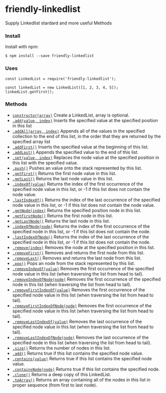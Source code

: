 # friendly-linkedlist
Supply Linkedlist stardard and more useful Methods

### Install
Install with npm:

`$ npm install --save friendly-linkedlist`


### Uses

```angular2html
const LinkedList = require('friendly-linkedlist');

const linkedList = new LinkedList([1, 2, 3, 4, 5]);
linkedList.getFirst();
```


### Methods
*   [`constructor(array)`](#constructor) Create a LinkedList, array is optional.
*   [`.add(value, index)`](#add) Inserts the specified value at the specified position in this list
*   [`.addAll(array, index)`](#addAll) Appends all of the values in the specified collection to the end of this list, in the order that they are returned by the specified array list
*   [`.addFirst()`](#addFirst) Inserts the specified value at the beginning of this list.
*   [`.addLast()`](#addLast) Appends the specified value to the end of this list.
*   [`.set(value, index)`](#set) Replaces the node value at the specified position in this list with the specified value.
*   [`.push()`](#push) Pushes an value onto the stack represented by this list.
*   [`.getFirst()`](#getFirst) Returns the first node value in this list.
*   [`.getLast()`](#getLast) Returns the last node value in this list.
*   [`.indexOf(value)`](#indexOf) Returns the index of the first occurrence of the specified node value in this list, or -1 if this list does not contain the node value.
*   [`.lastIndexOf()`](#lastIndexOf) Returns the index of the last occurrence of the specified node value in this list, or -1 if this list does not contain the node value.
*   [`.getNode(index)`](#getNode) Returns the specified position node in this list.
*   [`.getFirstNode()`](#getFirstNode) Returns the first node in this list.
*   [`.getLastNode()`](#getLastNode) Returns the last node in this list.
*   [`.indexOfNode(node)`](#indexOfNode) Returns the index of the first occurrence of the specified node in this list, or -1 if this list does not contain the node.
*   [`.lastIndexOfNode()`](#lastIndexOfNode) Returns the index of the last occurrence of the specified node in this list, or -1 if this list does not contain the node.
*   [`.remove(index)`](#remove) Removes the node at the specified position in this list.
*   [`.removeFirst()`](#removeFirst) Removes and returns the first node from this list.
*   [`.removeLast()`](#removeLast) Removes and returns the last node from this list.
*   [`.pop()`](#pop) Pops an node from the stack represented by this list.
*   [`.removeIndexOf(value)`](#removeIndexOf) Removes the first occurrence of the specified node value in this list (when traversing the list from head to tail).
*   [`.removeIndexOfNode(node)`](#removeIndexOfNode) Removes the first occurrence of the specified node in this list (when traversing the list from head to tail).
*   [`.removeFirstIndexOf(value)`](#removeFirstIndexOf) Removes the first occurrence of the specified node value in this list (when traversing the list from head to tail).
*   [`.removeFirstIndexOfNode(node)`](#removeFirstIndexOfNode) Removes the first occurrence of the specified node value in this list (when traversing the list from head to tail).
*   [`.removeLastIndexOf(value)`](#removeLastIndexOf) Removes the last occurrence of the specified node value in this list (when traversing the list from head to tail).
*   [`.removeLastIndexOfNode(node)`](#removeLastIndexOfNode) Removes the last occurrence of the specified node in this list (when traversing the list from head to tail).
*   [`.size()`](#size) Returns the number of nodes in this list.
*   [`.add()`](#add) Returns true if this list contains the specified node value.
*   [`.contains(value)`](#contains) Returns true if this list contains the specified node value.
*   [`.containsNode(node)`](#containsNode) Returns true if this list contains the specified node.
*   [`.clone()`](#clone) Returns a deep copy of this LinkedList.
*   [`.toArray()`](#toArray) Returns an array containing all of the nodes in this list in proper sequence (from first to last node).


